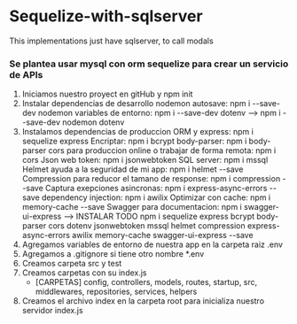 # Sequelize-with-sqlserver
This implementations just have sqlserver, to call modals 

### Se plantea usar mysql con orm sequelize para crear un servicio de APIs

1. Iniciamos nuestro proyect en gitHub y npm init
2. Instalar dependencias de desarrollo 
  nodemon autosave: npm i --save-dev nodemon
   variables de entorno: npm i --save-dev dotenv
  --> npm i --save-dev nodemon dotenv
3. Instalamos dependencias de produccion 
  ORM y express: npm i sequelize express
  Encriptar: npm i bcrypt
  body-parser: npm i body-parser
  cors para produccion online o trabajar de forma remota: npm i cors
  Json web token: npm i jsonwebtoken
  SQL server: npm i mssql
  Helmet ayuda a la seguridad de mi app: npm i helmet --save
  Compression para reducor el tamano de response: npm i compression --save
  Captura exepciones asincronas: npm i express-async-errors --save
  dependency injection:  npm i awilix
  Optimizar con cache: npm i memory-cache --save
  Swagger para documentacion: npm i swagger-ui-express 
  --> INSTALAR TODO 
    npm i sequelize express bcrypt body-parser cors dotenv jsonwebtoken mssql helmet compression express-async-errors awilix memory-cache swagger-ui-express --save
4. Agregamos variables de entorno de nuestra app en la carpeta raiz
  .env
5. Agregamos a .gitignore si tiene otro nombre
  *.env 
6. Creamos carpeta src y test
7. Creamos carpetas con su index.js 
    - [CARPETAS] config, controllers, models, routes, startup, src, middlewares, repositories, services, helpers
8. Creamos el archivo index en la carpeta root para inicializa nuestro servidor
  index.js
